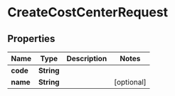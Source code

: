 

# CreateCostCenterRequest


## Properties

| Name | Type | Description | Notes |
|------------ | ------------- | ------------- | -------------|
|**code** | **String** |  |  |
|**name** | **String** |  |  [optional] |



